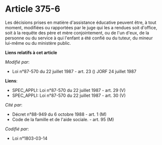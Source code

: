 # Article 375-6

Les décisions prises en matière d'assistance éducative peuvent être, à tout moment, modifiées ou rapportées par le juge qui
les a rendues soit d'office, soit à la requête des père et mère conjointement, ou de l'un d'eux, de la personne ou du service
à qui l'enfant a été confié ou du tuteur, du mineur lui-même ou du ministère public.

**Liens relatifs à cet article**

_Modifié par_:

  - Loi n°87-570 du 22 juillet 1987 - art. 23 () JORF 24 juillet 1987

**Liens**:

  - SPEC_APPLI: Loi n°87-570 du 22 juillet 1987 - art. 29 (V)
  - SPEC_APPLI: Loi n°87-570 du 22 juillet 1987 - art. 30 (V)

_Cité par_:

  - Décret n°88-949 du 6 octobre 1988 - art. 1 (M)
  - Code de la famille et de l'aide sociale. - art. 95 (M)

_Codifié par_:

  - Loi n°1803-03-14
